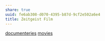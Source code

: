 ```yaml
---
share: true
uuid: fe6ab308-d070-4395-b87d-9cf2e502a6e4
title: Zeitgeist Film
---
```

[documenteries](/5a7617da-520c-45f4-b793-40342c3b7ad6) [movies](/67e55d56-5eac-48d2-890f-04fc0a970d02)
